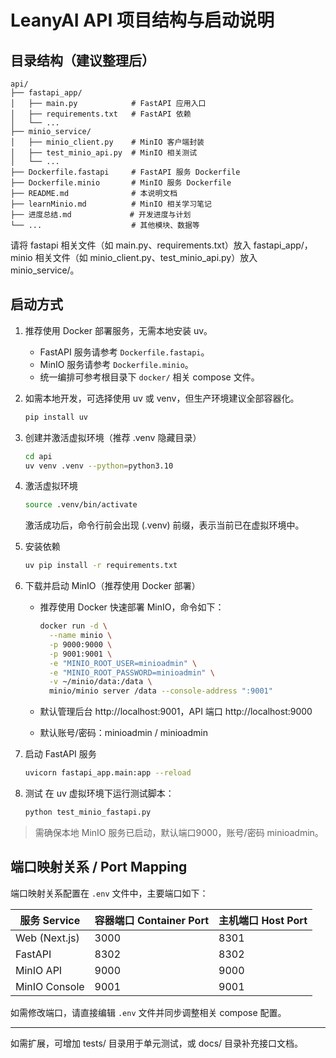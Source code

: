 
# LeanyAI API 项目结构与启动说明


## 目录结构（建议整理后）

```
api/
├── fastapi_app/
│   ├── main.py            # FastAPI 应用入口
│   ├── requirements.txt   # FastAPI 依赖
│   └── ...
├── minio_service/
│   ├── minio_client.py    # MinIO 客户端封装
│   ├── test_minio_api.py  # MinIO 相关测试
│   └── ...
├── Dockerfile.fastapi     # FastAPI 服务 Dockerfile
├── Dockerfile.minio       # MinIO 服务 Dockerfile
├── README.md              # 本说明文档
├── learnMinio.md          # MinIO 相关学习笔记
├── 进度总结.md             # 开发进度与计划
└── ...                    # 其他模块、数据等
```

请将 fastapi 相关文件（如 main.py、requirements.txt）放入 fastapi_app/，minio 相关文件（如 minio_client.py、test_minio_api.py）放入 minio_service/。

## 启动方式

1. 推荐使用 Docker 部署服务，无需本地安装 uv。
   - FastAPI 服务请参考 `Dockerfile.fastapi`。
   - MinIO 服务请参考 `Dockerfile.minio`。
   - 统一编排可参考根目录下 `docker/` 相关 compose 文件。
2. 如需本地开发，可选择使用 uv 或 venv，但生产环境建议全部容器化。
   ```bash
   pip install uv
   ```
2. 创建并激活虚拟环境（推荐 .venv 隐藏目录）
   ```bash
   cd api
   uv venv .venv --python=python3.10
   ```

3. 激活虚拟环境
   ```bash
   source .venv/bin/activate
   ```

   激活成功后，命令行前会出现 (.venv) 前缀，表示当前已在虚拟环境中。

4. 安装依赖
   ```bash
   uv pip install -r requirements.txt
   ```

5. 下载并启动 MinIO（推荐使用 Docker 部署）
   - 推荐使用 Docker 快速部署 MinIO，命令如下：
     ```bash
     docker run -d \
       --name minio \
       -p 9000:9000 \
       -p 9001:9001 \
       -e "MINIO_ROOT_USER=minioadmin" \
       -e "MINIO_ROOT_PASSWORD=minioadmin" \
       -v ~/minio/data:/data \
       minio/minio server /data --console-address ":9001"
     ```

   - 默认管理后台 http://localhost:9001，API 端口 http://localhost:9000
   - 默认账号/密码：minioadmin / minioadmin

5. 启动 FastAPI 服务
   ```bash
   uvicorn fastapi_app.main:app --reload
   ```

6. 测试
   在 uv 虚拟环境下运行测试脚本：

   ```bash
   python test_minio_fastapi.py
   ```
   
> 需确保本地 MinIO 服务已启动，默认端口9000，账号/密码 minioadmin。


## 端口映射关系 / Port Mapping
端口映射关系配置在 `.env` 文件中，主要端口如下：

| 服务 Service | 容器端口 Container Port | 主机端口 Host Port |
|--------------|----------------------|-------------------|
| Web (Next.js)| 3000                 | 8301              |
| FastAPI      | 8302                 | 8302              |
| MinIO API    | 9000                 | 9000              |
| MinIO Console| 9001                 | 9001              |

如需修改端口，请直接编辑 `.env` 文件并同步调整相关 compose 配置。

---

如需扩展，可增加 tests/ 目录用于单元测试，或 docs/ 目录补充接口文档。